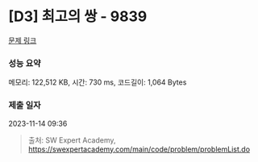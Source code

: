 # [D3] 최고의 쌍 - 9839 

[문제 링크](https://swexpertacademy.com/main/code/problem/problemDetail.do?contestProbId=AXGBGehqPAADFAXR) 

### 성능 요약

메모리: 122,512 KB, 시간: 730 ms, 코드길이: 1,064 Bytes

### 제출 일자

2023-11-14 09:36



> 출처: SW Expert Academy, https://swexpertacademy.com/main/code/problem/problemList.do